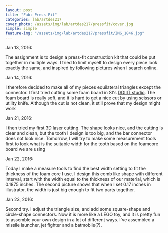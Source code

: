 ```yaml
---
layout: post
title: "Fab: Press Fit"
categories: lab/artdes217
cover_photo: /assets/img/lab/artdes217/pressfit/cover.jpg
simple: simple
feature-img: "/assets/img/lab/artdes217/pressfit/IMG_1846.jpg"
---
```

<p>Jan 13, 2016:</p>
<p>The assignment is to design a press-fit construction kit that could be put together in multiple ways. I tried to limit myself to design every piece look exactly the same, and inspired by following pictures when I search online.</p>

<div class="container">
  <div class="tile width_one height_one image alpha" style="background-image: url('/yujenlin/assets/img/lab/artdes217/pressfit/inspiration/inspired1.jpg')"> </div>
  <div class="tile width_one height_one image" style="background-image: url('/yujenlin/assets/img/lab/artdes217/pressfit/inspiration/inspired5.jpg')"></div>
  <div class="tile width_one height_one image" style="background-image: url('/yujenlin/assets/img/lab/artdes217/pressfit/inspiration/inspired3.jpg')"></div>
  <div class="tile width_one height_one image omega" style="background-image: url('/yujenlin/assets/img/lab/artdes217/pressfit/inspiration/inspired4.jpg')"></div>
</div>

<p>Jan 14, 2016:</p>
<p>I therefore decided to make all of my pieces equilateral triangles except the connector. I first tried cutting some foam board in SI's <a href="http://doiiit.github.io">DOIIIT studio</a>. The foam board is really soft, and it is hard to get a nice cut by using scissors or utility knife. Although the cut is not clean, it still prove that my design might work</p>
<div class="container">
  <div class="tile width_one height_one image alpha" style="background-image: url('/yujenlin/assets/img/lab/artdes217/pressfit/IMG_1837.jpg')"> </div>
  <div class="tile width_one height_one image alpha" style="background-image: url('/yujenlin/assets/img/lab/artdes217/pressfit/IMG_1838.jpg')"> </div>
  <div class="tile width_one height_one image alpha" style="background-image: url('/yujenlin/assets/img/lab/artdes217/pressfit/IMG_1839.jpg')"> </div>
  <div class="tile width_one height_one image alpha" style="background-image: url('/yujenlin/assets/img/lab/artdes217/pressfit/IMG_1840.jpg')"> </div>
</div>

<p>Jan 21, 2016:</p>
<p>I then tried my first 3D laser cutting. The shape looks nice, and the cutting is clear and clean, but the tooth I design is too big, and the bar connector does not look nice. Tomorrow, I will try to make some measurement tools first to look what is the suitable width for the tooth based on the foamcore board we are using</p>
<div class="container">
  <div class="tile width_one height_one image alpha" style="background-image: url('/yujenlin/assets/img/lab/artdes217/pressfit/IMG_1846.jpg')"> </div>
  <div class="tile width_one height_one image alpha" style="background-image: url('/yujenlin/assets/img/lab/artdes217/pressfit/IMG_1847.jpg')"> </div>
  <div class="tile width_one height_one image alpha" style="background-image: url('/yujenlin/assets/img/lab/artdes217/pressfit/IMG_1848.jpg')"> </div>
  <div class="tile width_one height_one image alpha" style="background-image: url('/yujenlin/assets/img/lab/artdes217/pressfit/IMG_1849.jpg')"> </div>
</div>

<p>Jan 22, 2016:</p>
<p>Today I make a measure tools to find the best width setting to fit the thickness of the foam core I use. I design this comb like shape with different interval, start with the width equal to the thickness of our material, which is 0.1875 inches. The second picture shows that when I set 0.17 inches in illustrator, the width is just big enough to fit two parts together.</p>
<div class="container">
  <div class="tile width_two height_two image alpha" style="background-image: url('/yujenlin/assets/img/lab/artdes217/pressfit/measure1.jpg')"> </div>
  <div class="tile width_two height_two image omega" style="background-image: url('/yujenlin/assets/img/lab/artdes217/pressfit/measure2.jpg')"> </div>
</div>

<p>Jan 23, 2016:</p>
<p>Second try. I adjust the triangle size, and add some square-shape and circle-shape connectors. Now it is more like a LEGO toy, and it is pretty fun to assemble your own design in a lot of different ways. I've assembled a missile launcher, jet fighter and a batmobile(?).</p>
<div class="container">
  <div class="tile width_two height_one image alpha" style="background-image: url('/yujenlin/assets/img/lab/artdes217/pressfit/seconddesign1.jpg')"> </div>
  <div class="tile width_two height_one image omega" style="background-image: url('/yujenlin/assets/img/lab/artdes217/pressfit/seconddesign2.jpg')"> </div>
  <div class="tile width_two height_two image alpha" style="background-image: url('/yujenlin/assets/img/lab/artdes217/pressfit/play2.jpg')"> </div>
  <div class="tile width_one height_one image" style="background-image: url('/yujenlin/assets/img/lab/artdes217/pressfit/play1.jpg')"> </div>
  <div class="tile width_one height_one image omega" style="background-image: url('/yujenlin/assets/img/lab/artdes217/pressfit/play3.jpg')"> </div>
  <div class="tile width_one height_one image" style="background-image: url('/yujenlin/assets/img/lab/artdes217/pressfit/play6.jpg')"> </div>
  <div class="tile width_one height_one image omega" style="background-image: url('/yujenlin/assets/img/lab/artdes217/pressfit/play5.jpg')"> </div>
</div>

